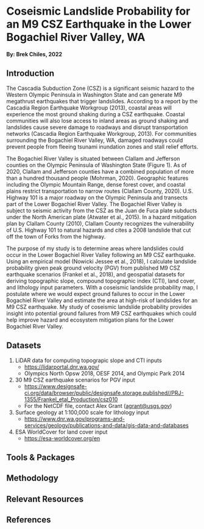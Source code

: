 # Coseismic Landslide Probability for an M9 CSZ Earthquake in the Lower Bogachiel River Valley, WA
**By: Brek Chiles, 2022**

## Introduction
The Cascadia Subduction Zone (CSZ) is a significant seismic hazard to the Western Olympic Peninsula in Washington State and can generate M9 megathrust earthquakes that trigger landslides. According to a report by the Cascadia Region Earthquake Workgroup (2013), coastal areas will experience the most ground shaking during a CSZ earthquake. Coastal communities will also lose access to inland areas as ground shaking and landslides cause severe damage to roadways and disrupt transportation networks (Cascadia Region Earthquake Workgroup, 2013). For communities surrounding the Bogachiel River Valley, WA, damaged roadways could prevent people from fleeing tsunami inundation zones and stall relief efforts. 

The Bogachiel River Valley is situated between Clallam and Jefferson counties on the Olympic Peninsula of Washington State (Figure 1). As of 2020, Clallam and Jefferson counties have a combined population of more than a hundred thousand people (Mohrman, 2020). Geographic features including the Olympic Mountain Range, dense forest cover, and coastal plains restrict transportation to narrow routes (Clallam County, 2020). U.S. Highway 101 is a major roadway on the Olympic Peninsula and transects part of the Lower Bogachiel River Valley. The Bogachiel River Valley is subject to seismic activity from the CSZ as the Juan de Fuca plate subducts under the North American plate (Atwater et al., 2015). In a hazard mitigation plan by Clallam County (2010), Clallam County recognizes the vulnerability of U.S. Highway 101 to natural hazards and cites a 2008 landslide that cut off the town of Forks from the highway. 

The purpose of my study is to determine areas where landslides could occur in the Lower Bogachiel River Valley following an M9 CSZ earthquake. Using an empirical model (Nowicki Jessee et al., 2018), I calculate landslide probability given peak ground velocity (PGV) from published M9 CSZ earthquake scenarios (Frankel et al., 2018), and geospatial datasets for deriving topographic slope, compound topographic index (CTI), land cover, and lithology input parameters. With a coseismic landslide probability map, I postulate where we would expect ground failures to occur in the Lower Bogachiel River Valley and estimate the area at high-risk of landslides for an M9 CSZ earthquake. My study of coseismic landslide probability provides insight into potential ground failures from M9 CSZ earthquakes which could help improve hazard and ecosystem mitigation plans for the Lower Bogachiel River Valley.

## Datasets
1. LiDAR data for computing topograpic slope and CTI inputs
   - https://lidarportal.dnr.wa.gov/
   - Olympics North Opsw 2018, OESF 2014, and Olympic Park 2014
2. 30 M9 CSZ earthquake scenarios for PGV input
   - https://www.designsafe-ci.org/data/browser/public/designsafe.storage.published//PRJ-1355/Frankel_etal_Production/csz010
   - For the NetCDF file, contact Alex Grant (agrant@usgs.gov) 
3. Surface geology at 1:100,000 scale for lithology input
   - https://www.dnr.wa.gov/programs-and-services/geology/publications-and-data/gis-data-and-databases
4. ESA WorldCover for land cover input
   - https://esa-worldcover.org/en

## Tools & Packages

## Methodology

## Relevant Resources

## References
